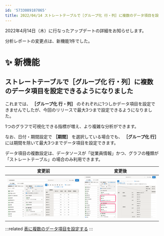 ```yaml
---
id: '5733089187865'
title: 2022/04/14 ストレートテーブルで［グループ化 行・列］に複数のデータ項目を設定できるようになりました
---
```

2022年4月14日（木）に行なったアップデートの詳細をお知らせします。

分析レポートの変更点は、新機能1件でした。

# ✨ 新機能

## ストレートテーブルで［グループ化 行・列］に複数のデータ項目を設定できるようになりました

これまでは、 **［グループ化 行・列］** のそれぞれに1つしかデータ項目を設定できませんでしたが、今回のリリースで最大3つまで設定できるようになりました。

1つのグラフで可視化できる指標が増え、より複雑な分析ができます。

なお、日付・期間設定で **［期間］** を選択している場合でも、 **［グループ化 行］** には期間を除いて最大3つまでデータ項目を設定できます。

データ項目の複数設定は、データソースが「従業員情報」かつ、グラフの種類が「ストレートテーブル」の場合のみ利用できます。

| **変更前** | **変更後** |
| --- | --- |
| ![](./before.png) | ![](./after.png) |

:::related
[表に複数のデータ項目を設定する](https://knowledge.smarthr.jp/hc/ja/articles/5564202020377)
:::
